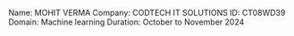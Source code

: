 Name: MOHIT VERMA
Company: CODTECH IT SOLUTIONS
ID: CT08WD39
Domain: Machine learning
Duration: October to November 2024

